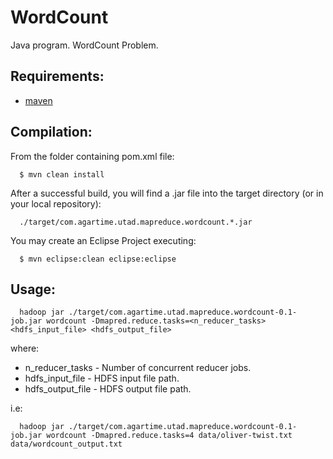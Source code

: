 WordCount
================

Java program. WordCount Problem.

Requirements:
-------------
* [maven](http://maven.apache.org)

Compilation:
------------

From the folder containing pom.xml file:

      $ mvn clean install

After a successful build, you will find a .jar file into the target directory (or in your local repository):

      ./target/com.agartime.utad.mapreduce.wordcount.*.jar


You may create an Eclipse Project executing:

      $ mvn eclipse:clean eclipse:eclipse

Usage:
------

      hadoop jar ./target/com.agartime.utad.mapreduce.wordcount-0.1-job.jar wordcount -Dmapred.reduce.tasks=<n_reducer_tasks> <hdfs_input_file> <hdfs_output_file>

where:
* n_reducer_tasks - Number of concurrent reducer jobs.
* hdfs_input_file - HDFS input file path.
* hdfs_output_file - HDFS output file path.

i.e:

      hadoop jar ./target/com.agartime.utad.mapreduce.wordcount-0.1-job.jar wordcount -Dmapred.reduce.tasks=4 data/oliver-twist.txt data/wordcount_output.txt
